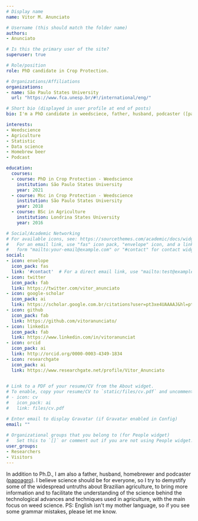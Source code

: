 ```yaml
---
# Display name
name: Vitor M. Anunciato

# Username (this should match the folder name)
authors:
- Anunciato

# Is this the primary user of the site?
superuser: true

# Role/position
role: PhD candidate in Crop Protection.

# Organizations/Affiliations
organizations:
- name: São Paulo States University
  url: "https://www.fca.unesp.br/#!/international/eng/"

# Short bio (displayed in user profile at end of posts)
bio: I'm a PhD candidate in weedsciece, father, husband, podcaster ([papoagro](https://www.papoagro.com.br/)) and homebrewer. 

interests:
- Weedscience
- Agriculture
- Statistic
- Data science
- Homebrew beer
- Podcast

education:
  courses:
  - course: PhD in Crop Protection - Weedscience
    institution: São Paulo States University
    year: 2021
  - course: Msc in Crop Protection - Weedscience
    institution: São Paulo States University
    year: 2018
  - course: BSc in Agriculture
    institution: Londrina States University
    year: 2016

# Social/Academic Networking
# For available icons, see: https://sourcethemes.com/academic/docs/widgets/#icons
#   For an email link, use "fas" icon pack, "envelope" icon, and a link in the
#   form "mailto:your-email@example.com" or "#contact" for contact widget.
social:
- icon: envelope
  icon_pack: fas
  link: '#contact'  # For a direct email link, use "mailto:test@example.org".
- icon: twitter
  icon_pack: fab
  link: https://twitter.com/vitor_anunciato
- icon: google-scholar
  icon_pack: ai
  link: https://scholar.google.com.br/citations?user=pt3xe4UAAAAJ&hl=pt-BR
- icon: github
  icon_pack: fab
  link: https://github.com/vitoranunciato/
- icon: linkedin
  icon_pack: fab
  link: https://www.linkedin.com/in/vitoranunciat
- icon: orcid
  icon_pack: ai
  link: http://orcid.org/0000-0003-4349-1834
- icon: researchgate
  icon_pack: ai
  link: https://www.researchgate.net/profile/Vitor_Anunciato
  

# Link to a PDF of your resume/CV from the About widget.
# To enable, copy your resume/CV to `static/files/cv.pdf` and uncomment the lines below.  
# - icon: cv
#   icon_pack: ai
#   link: files/cv.pdf

# Enter email to display Gravatar (if Gravatar enabled in Config)
email: ""
  
# Organizational groups that you belong to (for People widget)
#   Set this to `[]` or comment out if you are not using People widget.  
user_groups:
- Researchers
- Visitors
---
```


In addition to Ph.D., I am also a father, husband, homebrewer and podcaster ([papoagro](https://www.papoagro.com.br/)). I believe science should be for everyone, so I try to demystify some of the widespread untruths about Brazilian agriculture, to bring more information and to facilitate the understanding of the science behind the technological advances and techniques used in agriculture, with the main focus on weed science. PS: English isn't my mother language, so if you see some grammar mistakes, please let me know.

